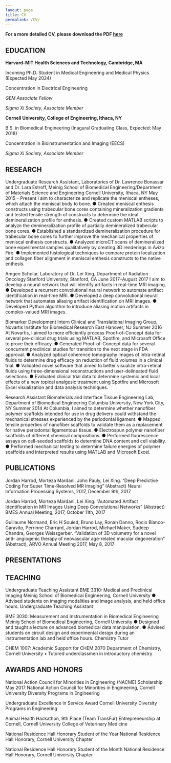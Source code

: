 ```yaml
---
layout: page
title: CV
permalink: /CV/
---
```


**For a more detailed CV, please download the PDF [here](/files/Harrod_Jordan_CV_S2018.pdf)**

## EDUCATION 

**Harvard-MIT Health Sciences and Technology, Cambridge, MA**

Incoming Ph.D. Student in Medical Engineering and Medical Physics (Expected May 2024)

Concentration in Electrical Engineering 

*GEM Associate Fellow*

*Sigma Xi Society, Associate Member*


**Cornell University, College of Engineering, Ithaca, NY**

B.S. in Biomedical Engineering (Inagural Graduating Class, Expected: May 2018) 

Concentration in Bioinstrumentation and Imaging (EECS) 


*Sigma Xi Society, Associate Member*

## RESEARCH 

Undergraduate Research Assistant, Laboratories of Dr. Lawrence Bonassar and Dr. Lara Estroff,
Meinig School of Biomedical Engineering/Department of Materials Science and Engineering Cornell University, Ithaca, NY
May 2015 – Present
I aim to characterize and replicate the meniscal entheses, which attach the meniscal body to bone.
● Created meniscal enthesis constructs using trabecular bone cores containing mineralization gradients and tested tensile strength of constructs to determine the ideal demineralization profile for enthesis.
● Created custom MATLAB scripts to analyze the demineralization profile of partially demineralized trabecular bone cores.
● Established a standardized demineralization procedure for trabecular bone cores to further improve the mechanical properties of meniscal enthesis constructs.
● Analyzed microCT scans of demineralized bone experimental samples qualitatively by creating 3D renderings in Avizo Fire.
● Implemented histological techniques to compare protein localization and collagen fiber alignment in meniscal enthesis constructs to the native enthesis.

Amgen Scholar, Laboratory of Dr. Lei Xing, Department of Radiation Oncology Stanford University, Stanford, CA
June 2017–August 2017
I aim to develop a neural network that will identify artifacts in real-time MRI imaging.
● Developed a recurrent convolutional neural network to automate artifact identification in real-time MRI.
● Developed a deep convolutional neural network that automates aliasing artifact identification on MRI images. ● Developed Python algorithm to introduce aliasing motion artifacts in complex-valued MRI images.

Biomarker Development Intern
Clinical and Translational Imaging Group, Novartis Institute for Biomedical Research
East Hanover, NJ
Summer 2016
At Novartis, I aimed to more efficiently process Proof-of-Concept data for several pre-clinical drug trials using MATLAB, Spotfire, and Microsoft Office to prove their efficacy.
● Generated Proof-of-Concept data for several concurrent preclinical studies for transition to the next stage in FDA
approval.
● Analyzed optical coherence tomography images of intra-retinal fluids to determine drug efficacy on reduction of
fluid volumes in a clinical trial.
● Validated novel software that aimed to better visualize intra-retinal fluids using three-dimensional reconstructions and user-delineated fluid selections.
● Evaluated clinical trial data to determine systemic and local effects of a new topical analgesic treatment using Spotfire and Microsoft Excel visualization and data analysis techniques.

Research Assistant
Biomaterials and Interface Tissue Engineering Lab, Department of Biomedical Engineering Columbia University, New York City, NY
Summer 2014
At Columbia, I aimed to determine whether nanofiber polymer scaffolds intended for use in drug delivery could withstand the mechanical stresses experienced by the periodontal ligament.
● Mapped tensile properties of nanofiber scaffolds to validate them as a replacement for native periodontal
ligamentous tissue.
● Electrospun polymer nanofiber scaffolds of different chemical compositions.
● Performed fluorescence assays on cell-seeded scaffolds to determine DNA content and cell viability.
● Performed mechanical testing to determine failure energies of polymer scaffolds and interpreted results using
MATLAB and Microsoft Excel.

## PUBLICATIONS

Jordan Harrod, Morteza Mardani, John Pauly, Lei Xing. “Deep Predictive Coding For Super Time-Resolved MR
Imaging” (Abstract) Neural Information Processing Systems, 2017, December 9th, 2017

Jordan Harrod, Morteza Mardani, Lei Xing. “Automated Artifact Identification in MR Images Using Deep Convolutional Networks” (Abstract) BMES Annual Meeting, 2017, October 11th, 2017

Guillaume Normand, Eric H Souied, Bruno Lay, Ronan Danno, Rocio Blanco-Garavito, Perrinne Charrard, Jordan Harrod, Michael Maker, Sudeep Chandra, Georges Weissgerber. “Validation of 3D volumetry for a novel anti- angiogenic therapy of neovascular age-related macular degeneration” (Abstract), ARVO Annual Meeting 2017, May 8, 2017

## PRESENTATIONS 


## TEACHING 

Undergraduate Teaching Assistant
BME 3310: Medical and Preclinical Imaging
Meinig School of Biomedical Engineering, Cornell University
● Advised students on imaging modalities and image analysis, and held office hours.
Undergraduate Teaching Assistant

BME 3030: Measurement and Instrumentation in Biomedical Engineering
Meinig School of Biomedical Engineering, Cornell University
● Designed and taught a lecture on advanced biomedical data manipulation.
● Advised students on circuit design and experimental design during an instrumentation lab and held office hours.
 Chemistry Tutor

CHEM 1007: Academic Support for CHEM 2070 Department of Chemistry, Cornell University
• Tutored underclassmen in introductory chemistry

## AWARDS AND HONORS 

National Action Council for Minorities in Engineering (NACME) Scholarship May 2017
National Action Council for Minorities in Engineering, Cornell University Diversity Programs in Engineering
 
 Undergraduate Excellence in Service Award
Cornell University Diversity Programs in Engineering

Animal Health Hackathon, 9th Place (Team TransFur)
Entrepreneurship at Cornell, Cornell University College of Veterinary Medicine

National Residence Hall Honorary Student of the Year
National Residence Hall Honorary, Cornell University Chapter

National Residence Hall Honorary Student of the Month
National Residence Hall Honorary, Cornell University Chapter
